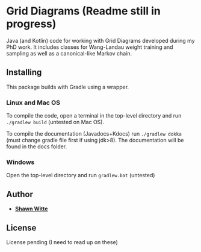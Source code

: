 # Grid Diagrams (Readme still in progress)

Java (and Kotlin) code for working with Grid Diagrams developed during my PhD work. It includes classes for Wang-Landau weight training and sampling as well as a canonical-like Markov chain.

##  Installing

This package builds with Gradle using a wrapper.

### Linux and Mac OS

To compile the code, open a terminal in the top-level directory and run `./gradlew build` (untested on Mac OS).

To compile the documentation (Javadocs+Kdocs) run `./gradlew dokka` (must change gradle file first if using jdk>8). The documentation will be found in the docs folder.

### Windows

Open the top-level directory and run `gradlew.bat` (untested)

## Author

* **[Shawn Witte](https://Minirogue.github.io)**

## License

License pending (I need to read up on these)
